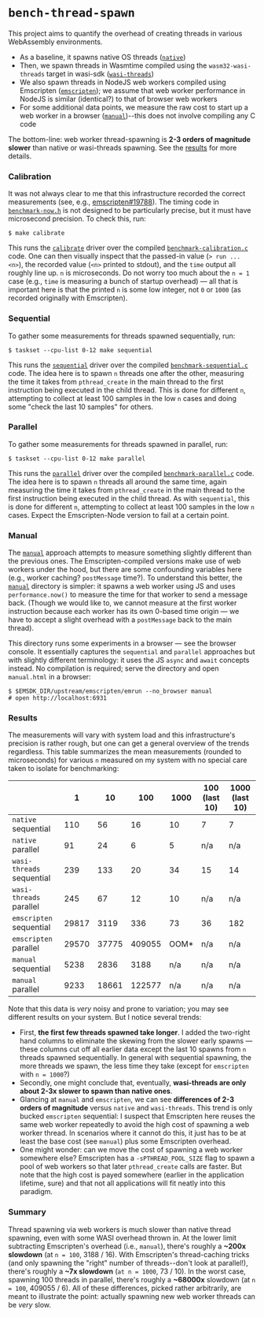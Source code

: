 # `bench-thread-spawn`

This project aims to quantify the overhead of creating threads in various WebAssembly environments.

- As a baseline, it spawns native OS threads ([`native`](./native/))
- Then, we spawn threads in Wasmtime compiled using the `wasm32-wasi-threads` target in wasi-sdk
  ([`wasi-threads`](./wasi-threads/))
- We also spawn threads in NodeJS web workers compiled using Emscripten
  ([`emscripten`](./emscripten/)); we assume that web worker performance in NodeJS is similar
  (identical?) to that of browser web workers
- For some additional data points, we measure the raw cost to start up a web worker in a browser
  ([`manual`](./manual/))--this does not involve compiling any C code

The bottom-line: web worker thread-spawning is __2-3 orders of magnitude slower__ than native or
wasi-threads spawning. See the [results](#results) for more details.

### Calibration

It was not always clear to me that this infrastructure recorded the correct measurements (see, e.g.,
[emscripten#19788](https://github.com/emscripten-core/emscripten/issues/19788)). The timing code in
[`benchmark-now.h`](./benchmark-now.h) is not designed to be particularly precise, but it must have
microsecond precision. To check this, run:

```shell
$ make calibrate
```

This runs the [`calibrate`](scripts/calibrate) driver over the compiled
[`benchmark-calibration.c`](./benchmark-calibration.c) code. One can then visually inspect that the
passed-in value (`> run ... <n>`), the recorded value (`<n>` printed to stdout), and the `time`
output all roughly line up. `n` is microseconds. Do not worry too much about the `n = 1` case (e.g.,
`time` is measuring a bunch of startup overhead) &mdash; all that is important here is that the
printed `n` is some low integer, not `0` or `1000` (as recorded originally with Emscripten).

### Sequential

To gather some measurements for threads spawned sequentially, run:

```shell
$ taskset --cpu-list 0-12 make sequential
```

This runs the [`sequential`](scripts/sequential) driver over the compiled
[`benchmark-sequential.c`](./benchmark-sequential.c) code. The idea here is to spawn `n` threads one
after the other, measuring the time it takes from `pthread_create` in the main thread to the first
instruction being executed in the child thread. This is done for different `n`, attempting to
collect at least 100 samples in the low `n` cases and doing some "check the last 10 samples" for
others.

### Parallel

To gather some measurements for threads spawned in parallel, run:

```shell
$ taskset --cpu-list 0-12 make parallel
```

This runs the [`parallel`](scripts/parallel) driver over the compiled
[`benchmark-parallel.c`](./benchmark-parallel.c) code. The idea here is to spawn `n` threads all
around the same time, again measuring the time it takes from `pthread_create` in the main thread to
the first instruction being executed in the child thread. As with `sequential`, this is done for
different `n`, attempting to collect at least 100 samples in the low `n` cases. Expect the
Emscripten-Node version to fail at a certain point.

### Manual

The [`manual`](./manual/) approach attempts to measure something slightly different than the
previous ones. The Emscripten-compiled versions make use of web workers under the hood, but there
are some confounding variables here (e.g., worker caching? `postMessage` time?). To understand this
better, the [`manual`](./manual/) directory is simpler: it spawns a web worker using JS and uses
`performance.now()` to measure the time for that worker to send a message back. (Though we would
like to, we cannot measure at the first worker instruction because each worker has its own 0-based
time origin &mdash; we have to accept a slight overhead with a `postMessage` back to the main
thread).

This directory runs some experiments in a browser &mdash; see the browser console. It essentially
captures the `sequential` and `parallel` approaches but with slightly different terminology: it uses
the JS `async` and `await` concepts instead. No compilation is required; serve the directory and
open `manual.html` in a browser:

```shell
$ $EMSDK_DIR/upstream/emscripten/emrun --no_browser manual
# open http://localhost:6931
```

### Results

The measurements will vary with system load and this infrastructure's precision is rather rough, but
one can get a general overview of the trends regardless. This table summarizes the mean measurements
(rounded to microseconds) for various `n` measured on my system with no special care taken to
isolate for benchmarking:

|                           |     1 |    10 |    100 | 1000 | 100 (last 10) | 1000 (last 10) |
|---------------------------|-------|-------|--------|------|---------------|----------------|
| `native` sequential       |   110 |    56 |     16 |   10 | 7             | 7              |
| `native` parallel         |    91 |    24 |      6 |    5 | n/a           | n/a            |
| `wasi-threads` sequential |   239 |   133 |     20 |   34 | 15            | 14             |
| `wasi-threads` parallel   |   245 |    67 |     12 |   10 | n/a           | n/a            |
| `emscripten` sequential   | 29817 |  3119 |    336 |   73 | 36            | 182            |
| `emscripten` parallel     | 29570 | 37775 | 409055 | OOM* | n/a           | n/a            |
| `manual` sequential       |  5238 |  2836 |   3188 |  n/a | n/a           | n/a            |
| `manual` parallel         |  9233 | 18661 | 122577 |  n/a | n/a           | n/a            |


Note that this data is _very_ noisy and prone to variation; you may see different results on your
system. But I notice several trends:
- First, __the first few threads spawned take longer__. I added the two-right hand columns to
  eliminate the skewing from the slower early spawns &mdash; these columns cut off all earlier data
  except the last 10 spawns from `n` threads spawned sequentially. In general with sequential
  spawning, the more threads we spawn, the less time they take (except for `emscripten` with `n =
  1000`?)
- Secondly, one might conclude that, eventually, __wasi-threads are only about 2-3x slower to spawn
  than native ones__.
- Glancing at `manual` and `emscripten`, we can see __differences of 2-3 orders of magnitude__
  versus `native` and `wasi-threads`. This trend is only bucked `emscripten` sequential: I suspect
  that Emscripten here reuses the same web worker repeatedly to avoid the high cost of spawning a
  web worker thread. In scenarios where it cannot do this, it just has to be at least the base cost
  (see `manual`) plus some Emscripten overhead.
- One might wonder: can we move the cost of spawning a web worker somewhere else? Emscripten has a
  `-sPTHREAD_POOL_SIZE` flag to spawn a pool of web workers so that later `pthread_create` calls are
  faster. But note that the high cost is payed somewhere (earlier in the application lifetime, sure)
  and that not all applications will fit neatly into this paradigm.

### Summary

Thread spawning via web workers is much slower than native thread spawning, even with some WASI
overhead thrown in. At the lower limit subtracting Emscripten's overhead (i.e., `manual`), there's
roughly a __~200x slowdown__ (at `n = 100`, 3188 / 16). With Emscripten's thread-caching tricks (and
only spawning the "right" number of threads--don't look at parallel!), there's roughly a __~7x
slowdown__ (`at n = 1000`, 73 / 10). In the worst case, spawning 100 threads in parallel, there's
roughly a __~68000x__ slowdown (at `n = 100`, 409055 / 6). All of these differences, picked rather
arbitrarily, are meant to illustrate the point: actually spawning new web worker threads can be
_very_ slow.
